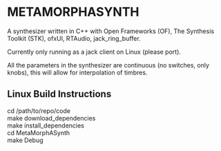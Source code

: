 METAMORPHASYNTH
===============

A synthesizer written in C++ with Open Frameworks (OF), The Synthesis Toolkit (STK), ofxUI, RTAudio, jack_ring_buffer.

Currently only running as a jack client on Linux (please port). 

All the parameters in the synthesizer are continuous (no switches, only knobs), this will allow for interpolation of timbres. 

Linux Build Instructions
------------------------

cd /path/to/repo/code  
make download_dependencies  
make install_dependencies  
cd MetaMorphASynth  
make Debug  